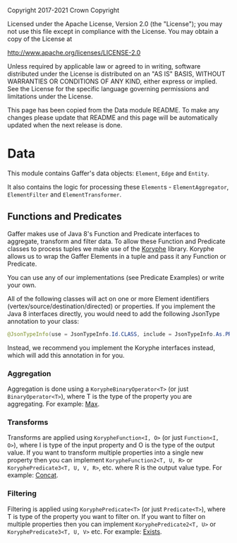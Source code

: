 Copyright 2017-2021 Crown Copyright

Licensed under the Apache License, Version 2.0 (the "License");
you may not use this file except in compliance with the License.
You may obtain a copy of the License at

  http://www.apache.org/licenses/LICENSE-2.0

Unless required by applicable law or agreed to in writing, software
distributed under the License is distributed on an "AS IS" BASIS,
WITHOUT WARRANTIES OR CONDITIONS OF ANY KIND, either express or implied.
See the License for the specific language governing permissions and
limitations under the License.

This page has been copied from the Data module README. To make any changes please update that README and this page will be automatically updated when the next release is done.


Data
======

This module contains Gaffer's data objects: `Element`, `Edge` and `Entity`.

It also contains the logic for processing these `Element`s - `ElementAggregator`,
`ElementFilter` and `ElementTransformer`.


## Functions and Predicates

Gaffer makes use of Java 8's Function and Predicate interfaces to aggregate, transform and filter data. To allow these Function and Predicate classes to process tuples we make use of the [Koryphe](https://github.com/gchq/koryphe/blob/master/README.md) library. Koryphe allows us to wrap the Gaffer Elements in a tuple and pass it any Function or Predicate. 

You can use any of our implementations (see Predicate Examples) or write your own.

All of the following classes will act on one or more Element identifiers (vertex/source/destination/directed) or properties. If you implement the Java 8 interfaces directly, you would need to add the following JsonType annotation to your class:

```java
@JsonTypeInfo(use = JsonTypeInfo.Id.CLASS, include = JsonTypeInfo.As.PROPERTY, property = "class")
```

Instead, we recommend you implement the Koryphe interfaces instead, which will add this annotation in for you.

### Aggregation
Aggregation is done using a `KorypheBinaryOperator<T>` (or just `BinaryOperator<T>`), where T is the type of the property you are aggregating. For example: [Max](https://github.com/gchq/koryphe/blob/master/src/main/java/uk/gov/gchq/koryphe/impl/binaryoperator/Max.java).

### Transforms
Transforms are applied using `KorypheFunction<I, O>` (or just `Function<I, O>`), where I is type of the input property and O is the type of the output value. If you want to transform multiple properties into a single new property then you can implement `KorypheFunction2<T, U, R>` or `KoryphePredicate3<T, U, V, R>`, etc. where R is the output value type.  For example: [Concat](https://github.com/gchq/koryphe/blob/master/src/main/java/uk/gov/gchq/koryphe/impl/function/Concat.java).

### Filtering
Filtering is applied using `KoryphePredicate<T>` (or just `Predicate<T>`), where T is type of the property you want to filter on. If you want to filter on multiple properties then you can implement `KoryphePredicate2<T, U>` or `KoryphePredicate3<T, U, V>` etc. For example: [Exists](https://github.com/gchq/koryphe/blob/master/src/main/java/uk/gov/gchq/koryphe/impl/predicate/Exists.java).
